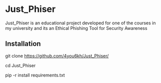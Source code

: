 # Just_Phiser
Just_Phiser is an educational project developed for one of the courses in my university and its an Ethical Phishing Tool for Security Awareness

## Installation
git clone https://github.com/4you6kh/Just_Phiser/

cd Just_Phiser 

pip -r install requirements.txt
